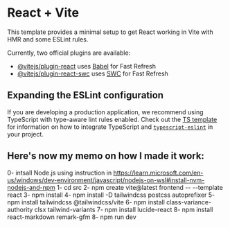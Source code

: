 # React + Vite

This template provides a minimal setup to get React working in Vite with HMR and some ESLint rules.

Currently, two official plugins are available:

- [@vitejs/plugin-react](https://github.com/vitejs/vite-plugin-react/blob/main/packages/plugin-react) uses [Babel](https://babeljs.io/) for Fast Refresh
- [@vitejs/plugin-react-swc](https://github.com/vitejs/vite-plugin-react/blob/main/packages/plugin-react-swc) uses [SWC](https://swc.rs/) for Fast Refresh

## Expanding the ESLint configuration

If you are developing a production application, we recommend using TypeScript with type-aware lint rules enabled. Check out the [TS template](https://github.com/vitejs/vite/tree/main/packages/create-vite/template-react-ts) for information on how to integrate TypeScript and [`typescript-eslint`](https://typescript-eslint.io) in your project.


## Here's now my memo on how I made it work:
0- intsall Node.js using instruction in https://learn.microsoft.com/en-us/windows/dev-environment/javascript/nodejs-on-wsl#install-nvm-nodejs-and-npm
1- cd src
2- npm create vite@latest frontend -- --template react
3- npm install
4- npm install -D tailwindcss postcss autoprefixer
5- npm install tailwindcss @tailwindcss/vite
6- npm install class-variance-authority clsx tailwind-variants
7- npm install lucide-react
8- npm install react-markdown remark-gfm
8- npm run dev